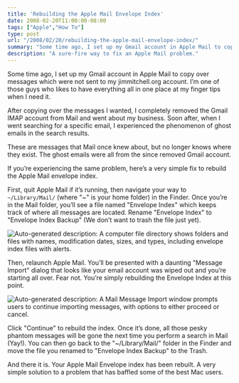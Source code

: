 ```yaml
---
title: 'Rebuilding the Apple Mail Envelope Index'
date: 2008-02-20T11:00:00-08:00
tags: ["Apple","How To"]
type: post
url: "/2008/02/20/rebuilding-the-apple-mail-envelope-index/"
summary: "Some time ago, I set up my Gmail account in Apple Mail to copy over messages which were not sent to my jimmitchell.org account. I’m one of those guys who likes to have everything all in one place at my finger tips when I need it."
description: "A sure-fire way to fix an Apple Mail problem."
---
```


Some time ago, I set up my Gmail account in Apple Mail to copy over messages which were not sent to my jimmitchell.org account. I’m one of those guys who likes to have everything all in one place at my finger tips when I need it.

After copying over the messages I wanted, I completely removed the Gmail IMAP account from Mail and went about my business. Soon after, when I went searching for a specific email, I experienced the phenomenon of ghost emails in the search results.

These are messages that Mail once knew about, but no longer knows where they exist. The ghost emails were all from the since removed Gmail account.

If you’re experiencing the same problem, here’s a very simple fix to rebuild the Apple Mail envelope index.

First, quit Apple Mail if it’s running, then navigate your way to `~/Library/Mail/` (where "~" is your home folder) in the Finder. Once you’re in the Mail folder, you’ll see a file named "Envelope Index" which keeps track of where all messages are located. Rename "Envelope Index" to "Envelope Index Backup" (We don’t want to trash the file just yet).

![Auto-generated description: A computer file directory shows folders and files with names, modification dates, sizes, and types, including envelope index files with alerts.](/uploads/4d96c82270.png)

Then, relaunch Apple Mail. You’ll be presented with a daunting "Message Import" dialog that looks like your email account was wiped out and you’re starting all over. Fear not. You’re simply rebuilding the Envelope Index at this point.

![Auto-generated description: A Mail Message Import window prompts users to continue importing messages, with options to either proceed or cancel.](/uploads/2de48763c1.png)

Click "Continue" to rebuild the index. Once it’s done, all those pesky phantom messages will be gone the next time you perform a search in Mail (Yay!). You can then go back to the "~/Library/Mail/" folder in the Finder and move the file you renamed to "Envelope Index Backup" to the Trash.

And there it is. Your Apple Mail Envelope index has been rebuilt. A very simple solution to a problem that has baffled some of the best Mac users.